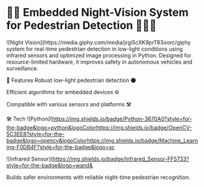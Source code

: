 <h1>🌙✨ Embedded Night-Vision System for Pedestrian Detection 👣🚶‍♂️</h1>
![Night Vision](https://media.giphy.com/media/jrgi5cXK9prT63oorc/giphy system for real-time pedestrian detection in low-light conditions using infrared sensors and optimized image processing in Python. Designed for resource-limited hardware, it improves safety in autonomous vehicles and surveillance.

🌟 Features
Robust low-light pedestrian detection 🌑

Efficient algorithms for embedded devices ⚙️

Compatible with various sensors and platforms 🛠

🛠 Tech
![Python](https://img.shields.io/badge/Python-3670A0?style=for-the-badge&logo=python&logoColorhttps://img.shields.io/badge/OpenCV-5C3EE8?style=for-the-badge&logo=opencv&logoColorhttps://img.shields.io/badge/Machine_Learning-F0DB4F?style=for-the-badge&logo=sc

![Infrared Sensor](https://img.shields.io/badge/Infrared_Sensor-FF5733?style=for-the-badge&logo=wand&

Builds safer environments with reliable night-time pedestrian recognition.
